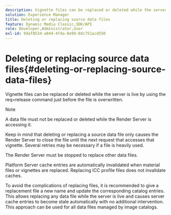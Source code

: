 ```yaml
---
description: Vignette files can be replaced or deleted while the server is live by using the req=release command just before the file is overwritten.
solution: Experience Manager
title: Deleting or replacing source data files
feature: Dynamic Media Classic,SDK/API
role: Developer,Administrator,User
exl-id: 9daf8534-a844-4f4a-8e99-8dc751acd550
---
```

# Deleting or replacing source data files{#deleting-or-replacing-source-data-files}

Vignette files can be replaced or deleted while the server is live by using the req=release command just before the file is overwritten.

>[!NOTE]
>
>A data file must not be replaced or deleted while the Render Server is accessing it.

Keep in mind that deleting or replacing a source data file only causes the Render Server to close the file until the next request that accesses that vignette. Several retries may be necessary if a file is heavily used.

The Render Server must be stopped to replace other data files.

Platform Server cache entries are automatically invalidated when material files or vignettes are replaced. Replacing ICC profile files does not invalidate caches.

To avoid the complications of replacing files, it is recommended to give a replacement file a new name and update the corresponding catalog entries. This allows replacing any data file while the server is live and causes server cache entries to become stale automatically with no additional intervention. This approach can be used for all data files managed by image catalogs.
